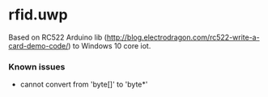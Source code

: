 # rfid.uwp

Based on RC522 Arduino lib (http://blog.electrodragon.com/rc522-write-a-card-demo-code/) to Windows 10 core iot.


### Known issues

* cannot convert from 'byte[]' to 'byte*'
